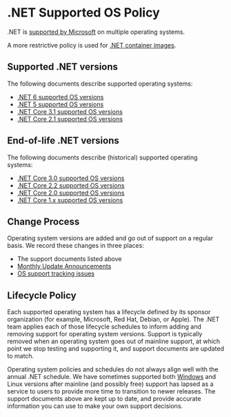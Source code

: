 # .NET Supported OS Policy

.NET is [supported by Microsoft](microsoft-support.md) on multiple operating systems.

A more restrictive policy is used for [.NET container images](https://github.com/dotnet/dotnet-docker/blob/main/documentation/supported-platforms.md).

## Supported .NET versions

The following documents describe supported operating systems:

* [.NET 6 supported OS versions](release-notes/6.0/supported-os.md)
* [.NET 5 supported OS versions](release-notes/5.0/5.0-supported-os.md)
* [.NET Core 3.1 supported OS versions](release-notes/3.1/3.1-supported-os.md)
* [.NET Core 2.1 supported OS versions](release-notes/2.1/2.1-supported-os.md)

## End-of-life .NET versions

The following documents describe (historical) supported operating systems:

* [.NET Core 3.0 supported OS versions](release-notes/3.0/3.0-supported-os.md)
* [.NET Core 2.2 supported OS versions](release-notes/2.2/2.2-supported-os.md)
* [.NET Core 2.0 supported OS versions](release-notes/2.0/2.0-supported-os.md)
* [.NET Core 1.x supported OS versions](release-notes/1.0/1.0-supported-os.md)

## Change Process

Operating system versions are added and go out of support on a regular basis. We record these changes in three places:

* The support documents listed above
* [Monthly Update Announcements](https://github.com/dotnet/announcements/labels/Monthly-Update)
* [OS support tracking issues](https://github.com/dotnet/core/labels/os-support)

## Lifecycle Policy

Each supported operating system has a lifecycle defined by its sponsor organization (for example, Microsoft, Red Hat, Debian, or Apple). The .NET team applies each of those lifecycle schedules to inform adding and removing support for operating system versions. Support is typically removed when an operating system goes out of mainline support, at which point we stop testing and supporting it, and support documents are updated to match.

Operating system policies and schedules do not always align well with the annual .NET schedule. We have sometimes supported both [Windows](https://docs.microsoft.com/troubleshoot/windows-client/windows-7-eos-faq/windows-7-extended-security-updates-faq) and Linux versions after mainline (and possibly free) support has lapsed as a service to users to provide more time to transition to newer releases. The support documents above are kept up to date, and provide accurate information you can use to make your own support decisions.
